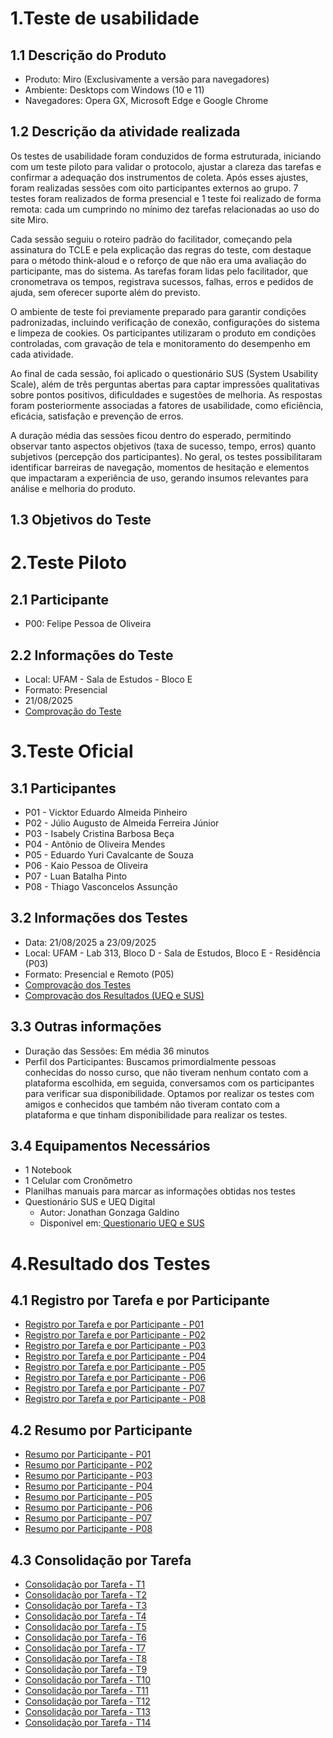 # 1.Teste de usabilidade
## 1.1 Descrição do Produto
- Produto: Miro (Exclusivamente a versão para navegadores)
- Ambiente: Desktops com Windows (10 e 11)
- Navegadores: Opera GX, Microsoft Edge e Google Chrome

## 1.2 Descrição da atividade realizada
Os testes de usabilidade foram conduzidos de forma estruturada, iniciando com um teste piloto para validar o protocolo, ajustar a clareza das tarefas e confirmar a adequação dos instrumentos de coleta. Após esses ajustes, foram realizadas sessões com oito participantes externos ao grupo. 7 testes foram realizados de forma presencial e 1 teste foi realizado de forma remota: cada um cumprindo no mínimo dez tarefas relacionadas ao uso do site Miro.

Cada sessão seguiu o roteiro padrão do facilitador, começando pela assinatura do TCLE e pela explicação das regras do teste, com destaque para o método think-aloud e o reforço de que não era uma avaliação do participante, mas do sistema. As tarefas foram lidas pelo facilitador, que cronometrava os tempos, registrava sucessos, falhas, erros e pedidos de ajuda, sem oferecer suporte além do previsto.

O ambiente de teste foi previamente preparado para garantir condições padronizadas, incluindo verificação de conexão, configurações do sistema e limpeza de cookies. Os participantes utilizaram o produto em condições controladas, com gravação de tela e monitoramento do desempenho em cada atividade.

Ao final de cada sessão, foi aplicado o questionário SUS (System Usability Scale), além de três perguntas abertas para captar impressões qualitativas sobre pontos positivos, dificuldades e sugestões de melhoria. As respostas foram posteriormente associadas a fatores de usabilidade, como eficiência, eficácia, satisfação e prevenção de erros.

A duração média das sessões ficou dentro do esperado, permitindo observar tanto aspectos objetivos (taxa de sucesso, tempo, erros) quanto subjetivos (percepção dos participantes). No geral, os testes possibilitaram identificar barreiras de navegação, momentos de hesitação e elementos que impactaram a experiência de uso, gerando insumos relevantes para análise e melhoria do produto.

## 1.3 Objetivos do Teste

# 2.Teste Piloto
## 2.1 Participante
- P00: Felipe Pessoa de Oliveira
## 2.2 Informações do Teste
- Local: UFAM - Sala de Estudos - Bloco E
- Formato: Presencial
- 21/08/2025
- [Comprovação do Teste](https://drive.google.com/drive/folders/1_arZjqliuUnjPKXKDv4dkoC2UYaCK15N?usp=drive_link)

# 3.Teste Oficial
## 3.1 Participantes
- P01 - Vicktor Eduardo Almeida Pinheiro
- P02 - Júlio Augusto de Almeida Ferreira Júnior
- P03 - Isabely Cristina Barbosa Beça
- P04 - Antônio de Oliveira Mendes
- P05 - Eduardo Yuri Cavalcante de Souza
- P06 - Kaio Pessoa de Oliveira
- P07 - Luan Batalha Pinto
- P08 - Thiago Vasconcelos Assunção

## 3.2 Informações dos Testes
- Data: 21/08/2025 a 23/09/2025
- Local: UFAM - Lab 313, Bloco D - Sala de Estudos, Bloco E - Residência (P03)
- Formato: Presencial e Remoto (P05)
- [Comprovação dos Testes](https://drive.google.com/drive/folders/1KQDfRNRy9EFN1pQ7nx09EI8VBLk0tDsl?usp=drive_link)
- [Comprovação dos Resultados (UEQ e SUS)](https://drive.google.com/drive/folders/1BZZ0X7KGVSXJTGztfw8Qb0TGevWJA07X?usp=sharing)

## 3.3 Outras informações
- Duração das Sessões: Em média 36 minutos
- Perfil dos Participantes: Buscamos primordialmente pessoas conhecidas do nosso curso, que não tiveram nenhum contato com a plataforma escolhida, em seguida, conversamos com os participantes para verificar sua disponibilidade. Optamos por realizar os testes com amigos e conhecidos que também não tiveram contato com a plataforma e que tinham disponibilidade para realizar os testes.

## 3.4 Equipamentos Necessários
- 1 Notebook 
- 1 Celular com Cronômetro
- Planilhas manuais para marcar as informações obtidas nos testes
- Questionário SUS e UEQ Digital
    - Autor: Jonathan Gonzaga Galdino
    - Disponivel em:[ Questionario UEQ e SUS](https://github.com/jhonatan-gonzaga/questionario-UEQ-SUS)

# 4.Resultado dos Testes
## 4.1 Registro por Tarefa e por Participante
- [Registro por Tarefa e por Participante - P01](https://www.notion.so/27bf84ef8262802498d3df08c7438963?v=27bf84ef826280079e4e000c0732d7e2&source=copy_link)
- [Registro por Tarefa e por Participante - P02](https://www.notion.so/27bf84ef826280c8a309d4fbbd919064?v=27bf84ef8262810aa137000c8ef5cecf&source=copy_link)
- [Registro por Tarefa e por Participante - P03](https://www.notion.so/27bf84ef8262807abd9cc3cdb3a4e3c8?v=27bf84ef826281619b77000c96877be2&source=copy_link)
- [Registro por Tarefa e por Participante - P04](https://www.notion.so/27bf84ef82628016b9b9c9a0f94716e4?v=27bf84ef826281f3a01c000ca0ee28bc&source=copy_link)
- [Registro por Tarefa e por Participante - P05](https://www.notion.so/27bf84ef8262807fb015d3e52178623b?v=27bf84ef8262818aa9d4000cdac4a57d&source=copy_link)
- [Registro por Tarefa e por Participante - P06](https://www.notion.so/27bf84ef826280cb8f68e1c13a2f5ce8?v=27bf84ef826281c392cc000cf3afd2d0&source=copy_link)
- [Registro por Tarefa e por Participante - P07](https://www.notion.so/27bf84ef826280a2a481dcaa56054b7d?v=27bf84ef8262813fb7ec000cabb642b3&source=copy_link)
- [Registro por Tarefa e por Participante - P08](https://www.notion.so/27bf84ef826280fba65bd1e8eb5e53d8?v=27bf84ef826281a68a93000c2be338e0&source=copy_link)

## 4.2 Resumo por Participante
- [Resumo por Participante - P01](https://www.notion.so/27bf84ef826280818dcff28e3e8dc477?v=27bf84ef826280a2a5eb000c254c62ab&source=copy_link)
- [Resumo por Participante - P02](https://www.notion.so/27bf84ef8262801db9f9fde5686e9eb0?v=27bf84ef826281348a06000c4e3e399d&source=copy_link)
- [Resumo por Participante - P03](https://www.notion.so/27bf84ef826280219e51c10f5f2141ca?v=27bf84ef826281aab494000cac57ce23&source=copy_link)
- [Resumo por Participante - P04](https://www.notion.so/27bf84ef8262806596aafe4c2e638d3c?v=27bf84ef82628154aae2000cd3ad1931&source=copy_link)
- [Resumo por Participante - P05](https://www.notion.so/27bf84ef8262803699f2f32fe9c90303?v=27bf84ef82628151ac63000cf8043c3c&source=copy_link)
- [Resumo por Participante - P06](https://www.notion.so/27bf84ef8262806aa6e9f4d7dca35066?v=27bf84ef82628130aac1000c4366c555&source=copy_link)
- [Resumo por Participante - P07](https://www.notion.so/27bf84ef826280ec861bee759bea0c54?v=27bf84ef82628105b67e000c8a08583b&source=copy_link)
- [Resumo por Participante - P08](https://www.notion.so/27bf84ef8262809c85bef0b829576ad1?v=27bf84ef82628126b507000c6a19d603&source=copy_link)

## 4.3 Consolidação por Tarefa
- [Consolidação por Tarefa - T1]()
- [Consolidação por Tarefa - T2]()
- [Consolidação por Tarefa - T3]()
- [Consolidação por Tarefa - T4]()
- [Consolidação por Tarefa - T5]()
- [Consolidação por Tarefa - T6]()
- [Consolidação por Tarefa - T7]()
- [Consolidação por Tarefa - T8]()
- [Consolidação por Tarefa - T9]()
- [Consolidação por Tarefa - T10]()
- [Consolidação por Tarefa - T11]()
- [Consolidação por Tarefa - T12]()
- [Consolidação por Tarefa - T13]()
- [Consolidação por Tarefa - T14]()
